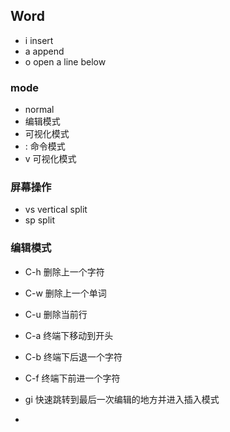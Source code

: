 ## Word

- i  insert
- a  append
- o  open a line below

### mode
- normal
- 编辑模式
- 可视化模式
- :  命令模式
- v  可视化模式

### 屏幕操作
- vs  vertical split
- sp  split

### 编辑模式
- C-h   删除上一个字符
- C-w   删除上一个单词
- C-u   删除当前行
- C-a   终端下移动到开头
- C-b   终端下后退一个字符
- C-f   终端下前进一个字符

- gi   快速跳转到最后一次编辑的地方并进入插入模式
- 



